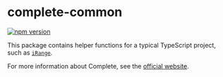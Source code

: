 # complete-common

[![npm version](https://img.shields.io/npm/v/complete-common.svg)](https://www.npmjs.com/package/complete-common)

This package contains helper functions for a typical TypeScript project, such as [`iRange`](TODO).

For more information about Complete, see the [official website](https://complete-ts.github.io/).
